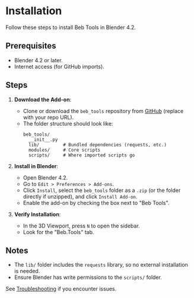 # Installation

Follow these steps to install Beb Tools in Blender 4.2.

## Prerequisites
- Blender 4.2 or later.
- Internet access (for GitHub imports).

## Steps
1. **Download the Add-on**:
   - Clone or download the `beb_tools` repository from [GitHub](#) (replace with your repo URL).
   - The folder structure should look like:
     ```
     beb_tools/
       __init__.py
       lib/         # Bundled dependencies (requests, etc.)
       modules/     # Core scripts
       scripts/     # Where imported scripts go
     ```

2. **Install in Blender**:
   - Open Blender 4.2.
   - Go to `Edit > Preferences > Add-ons`.
   - Click `Install`, select the `beb_tools` folder as a `.zip` (or the folder directly if unzipped), and click `Install Add-on`.
   - Enable the add-on by checking the box next to "Beb Tools".

3. **Verify Installation**:
   - In the 3D Viewport, press `N` to open the sidebar.
   - Look for the "Beb.Tools" tab.

## Notes
- The `lib/` folder includes the `requests` library, so no external installation is needed.
- Ensure Blender has write permissions to the `scripts/` folder.

See [Troubleshooting](#troubleshooting) if you encounter issues.
